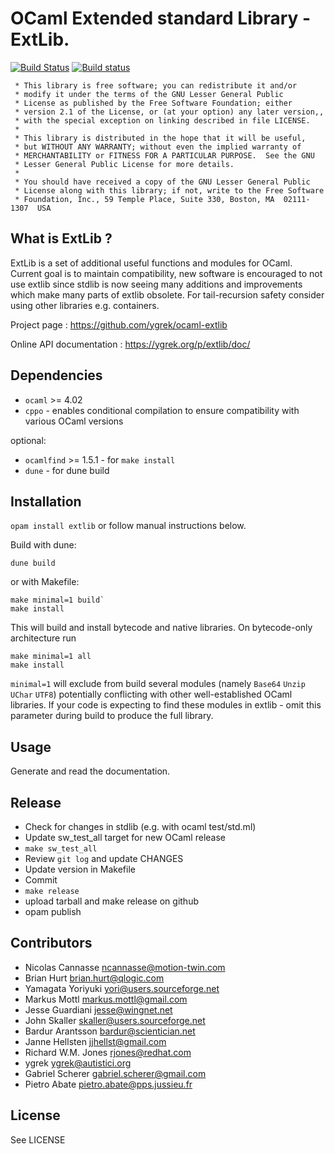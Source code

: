 OCaml Extended standard Library - ExtLib.
=========================================

[![Build Status](https://img.shields.io/endpoint?url=https%3A%2F%2Fci.ocamllabs.io%2Fbadge%2Fygrek%2Focaml-extlib%2Fmaster&logo=ocaml)](https://ci.ocamllabs.io/github/ygrek/ocaml-extlib)
[![Build status](https://ci.appveyor.com/api/projects/status/6a3t5iq7ljbd25iq?svg=true)](https://ci.appveyor.com/project/ygrek/ocaml-extlib/branch/master)

```
 * This library is free software; you can redistribute it and/or
 * modify it under the terms of the GNU Lesser General Public
 * License as published by the Free Software Foundation; either
 * version 2.1 of the License, or (at your option) any later version,,
 * with the special exception on linking described in file LICENSE.
 *
 * This library is distributed in the hope that it will be useful,
 * but WITHOUT ANY WARRANTY; without even the implied warranty of
 * MERCHANTABILITY or FITNESS FOR A PARTICULAR PURPOSE.  See the GNU
 * Lesser General Public License for more details.
 *
 * You should have received a copy of the GNU Lesser General Public
 * License along with this library; if not, write to the Free Software
 * Foundation, Inc., 59 Temple Place, Suite 330, Boston, MA  02111-1307  USA
```

What is ExtLib ?
----------------

ExtLib is a set of additional useful functions and modules for OCaml.
Current goal is to maintain compatibility, new software is encouraged to not use extlib since stdlib
is now seeing many additions and improvements which make many parts of extlib obsolete.
For tail-recursion safety consider using other libraries e.g. containers.

Project page :
  https://github.com/ygrek/ocaml-extlib

Online API documentation :
  https://ygrek.org/p/extlib/doc/

Dependencies
------------

* `ocaml` >= 4.02
* `cppo` - enables conditional compilation to ensure compatibility with various OCaml versions

optional:
* `ocamlfind` >= 1.5.1 - for `make install`
* `dune` - for dune build

Installation
------------

`opam install extlib` or follow manual instructions below.

Build with dune:

  `dune build`

or with Makefile:

```
make minimal=1 build`
make install
```

This will build and install bytecode and native libraries.
On bytecode-only architecture run

```
make minimal=1 all
make install
```

`minimal=1` will exclude from build several modules (namely `Base64` `Unzip` `UChar` `UTF8`) potentially
conflicting with other well-established OCaml libraries. If your code is expecting to find
these modules in extlib - omit this parameter during build to produce the full library.

Usage
-----

Generate and read the documentation.

Release
-------

* Check for changes in stdlib (e.g. with ocaml test/std.ml)
* Update sw_test_all target for new OCaml release
* `make sw_test_all`
* Review `git log` and update CHANGES
* Update version in Makefile
* Commit
* `make release`
* upload tarball and make release on github
* opam publish

Contributors
------------

* Nicolas Cannasse <ncannasse@motion-twin.com>
* Brian Hurt <brian.hurt@qlogic.com>
* Yamagata Yoriyuki <yori@users.sourceforge.net>
* Markus Mottl <markus.mottl@gmail.com>
* Jesse Guardiani <jesse@wingnet.net>
* John Skaller <skaller@users.sourceforge.net>
* Bardur Arantsson <bardur@scientician.net>
* Janne Hellsten <jjhellst@gmail.com>
* Richard W.M. Jones <rjones@redhat.com>
* ygrek <ygrek@autistici.org>
* Gabriel Scherer <gabriel.scherer@gmail.com>
* Pietro Abate <pietro.abate@pps.jussieu.fr>

License
-------

See LICENSE
